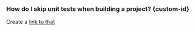 ### How do I skip unit tests when building a project? {custom-id}

Create a [link to that](#custom-id)
